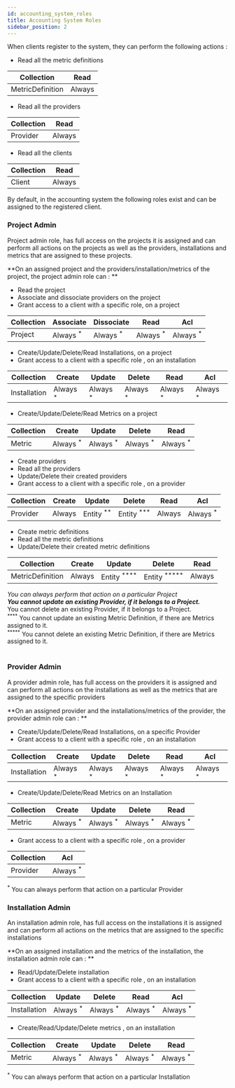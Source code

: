 ```yaml
---
id: accounting_system_roles
title: Accounting System Roles
sidebar_position: 2
---
```


When clients register to the system, they can perform the following actions :

- Read all the metric definitions

| Collection       	| Read   	|
|------------------	|--------	|
| MetricDefinition 	|  Always 	|


- Read all the providers

| Collection       	| Read   	|
|------------------	| ------	|
| Provider      	| Always 	|


- Read all the clients

| Collection       	| Read   	| 
|------------------	|--------	|
| Client        	| Always 	|


By default, in the accounting system the following roles exist and can be assigned to the registered client.

### Project Admin

Project admin role, has  full access  on the projects it is assigned and can perform all actions on the projects as well as the providers, installations and metrics that are assigned to these projects.

**On an assigned project and the providers/installation/metrics of the project, the project admin role can : **

- Read the project
- Associate and dissociate providers on the project
- Grant access to a client  with a specific role, on a project

| Collection       	| Associate | Dissociate | Read   	| Acl    |
|------------------	|--------	|--------	 |--------	| ------ |
| Project        	| Always <sup>*</sup> 	| Always <sup>*</sup> 	 | Always <sup>*</sup> 	| Always <sup>*</sup> |

- Create/Update/Delete/Read  Installations, on a project
- Grant access to a client with a specific role , on an installation

| Collection       	| Create 	| Update    | Delete     | Read   	| Acl    |
|------------------	|--------	|--------	|--------	 |--------	| ------ |
| Installation      | Always <sup>*</sup> 	| Always <sup>*</sup> 	| Always <sup>*</sup> 	 | Always <sup>*</sup> 	| Always <sup>*</sup> |

- Create/Update/Delete/Read Metrics on  a project

| Collection       	| Create 	| Update    | Delete     | Read   	|
|------------------	|--------	|--------	|--------	 |--------	|
| Metric            | Always <sup>*</sup> 	| Always <sup>*</sup> 	| Always <sup>*</sup>	 | Always <sup>*</sup>	|

- Create providers
- Read all the providers
- Update/Delete their  created providers
- Grant access to a client  with a specific role , on a provider

| Collection       	| Create 	| Update 	| Delete 	| Read   	| Acl      |
|------------------	|--------	|--------	|--------	|--------	| -------- |
| Provider      	| Always 	| Entity <sup>**</sup>	| Entity <sup>***</sup>	| Always 	| Always <sup>*</sup> |

- Create metric definitions
- Read all the metric definitions
- Update/Delete their created metric definitions

| Collection       	| Create 	| Update 	| Delete 	| Read   	|
|------------------	|--------	|--------	|--------	|--------	|
| MetricDefinition 	| Always 	| Entity <sup>****</sup> 	| Entity <sup>*****</sup> 	| Always 	|

<sup>*</sup> You can always perform that action on a particular Project
<br/>
<sup>**</sup> You cannot update an existing Provider, if it belongs to a Project.
<br/>
<sup>***</sup> You cannot delete an existing Provider, if it belongs to a Project.
<br/>
<sup>****</sup> You cannot update an existing Metric Definition, if there are Metrics assigned to it.
<br/>
<sup>*****</sup> You cannot delete an existing Metric Definition, if there are Metrics assigned to it.
<br/>
<br/>

### Provider Admin

A provider admin role,  has full access on the providers it is assigned and can perform all actions on the installations as well as the  metrics that are assigned to the specific providers

**On an assigned provider and the installations/metrics of the provider, the provider  admin role  can : **

- Create/Update/Delete/Read  Installations, on a specific Provider
- Grant access to a client with a specific role , on an installation

| Collection       	| Create 	| Update    | Delete     | Read   	| Acl    |
|------------------	|--------	|--------	|--------	 |--------	| ------ |
| Installation      | Always <sup>*</sup> 	| Always <sup>*</sup> 	| Always <sup>*</sup> 	 | Always <sup>*</sup> 	| Always <sup>*</sup> |

- Create/Update/Delete/Read Metrics on an Installation

| Collection       	| Create 	| Update    | Delete     | Read   	|
|------------------	|--------	|--------	|--------	 |--------	|
| Metric            | Always <sup>*</sup> 	| Always <sup>*</sup> 	| Always <sup>*</sup> 	 | Always <sup>*</sup> 	|

- Grant access to a client  with a specific role , on a provider

| Collection       	| Acl   	| 
|------------------	|--------	|
| Provider        	| Always <sup>*</sup>  |

<sup>*</sup> You can always perform that action on a particular Provider
<br/>

### Installation Admin

An installation admin role, has full access on the installations it is assigned and can perform all actions on the metrics that are assigned to the specific installations

**On an assigned installation and the metrics of the installation, the installation  admin role can : **

- Read/Update/Delete installation
- Grant access to a client  with a specific role , on an installation

| Collection       	| Update    | Delete     | Read   	| Acl    |
|------------------	|--------	|--------	 |--------	| ------ |
| Installation      | Always <sup>*</sup> 	| Always <sup>*</sup> 	 | Always <sup>*</sup> 	| Always <sup>*</sup> |

- Create/Read/Update/Delete metrics , on an installation

| Collection       	| Create 	| Update    | Delete     | Read   	|
|------------------	|--------	|--------	|--------	 |--------	|
| Metric            | Always <sup>*</sup> 	| Always <sup>*</sup> 	| Always <sup>*</sup> 	 | Always <sup>*</sup> 	|

<sup>*</sup> You can always perform that action on a particular Installation
<br/>
